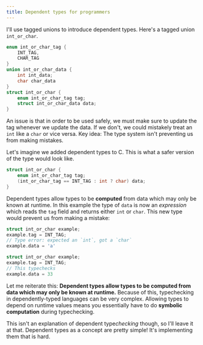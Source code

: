 ```yaml
---
title: Dependent types for programmers
---
```


I'll use tagged unions to introduce dependent types. Here's a tagged union `int_or_char`.
```c
enum int_or_char_tag {
    INT_TAG,
    CHAR_TAG
}
union int_or_char_data {
    int int_data;
    char char_data
}
struct int_or_char {
    enum int_or_char_tag tag;
    struct int_or_char_data data;
}
```

An issue is that in order to be used safely, we must make sure to update the tag whenever we update the data. If we don't, we could mistakely treat an `int` like a `char` or vice versa. Key idea: The type system isn't preventing us from making mistakes.

Let's imagine we added dependent types to C. This is what a safer version of the type would look like.
```c
struct int_or_char {
    enum int_or_char_tag tag;
    (int_or_char_tag == INT_TAG : int ? char) data;
}
```
Dependent types allow types to be **computed** from data which may only be known at runtime. In this example the type of `data` is now an _expression_ which reads the `tag` field and returns either `int` or `char`. This new type would prevent us from making a mistake:
```c
struct int_or_char example;
example.tag = INT_TAG;
// Type error: expected an `int`, got a `char`
example.data = 'a'
```
```c
struct int_or_char example;
example.tag = INT_TAG;
// This typechecks
example.data = 33
```

Let me reiterate this: **Dependent types allow types to be computed from data which may only be known at runtime.** Because of this, typechecking in dependently-typed languages can be very complex. Allowing types to depend on runtime values means you essentially have to do **symbolic computation** during typechecking.

This isn't an explanation of dependent type<em>checking</em> though, so I'll leave it at that. Dependent types as a concept are pretty simple! It's implementing them that is hard.

